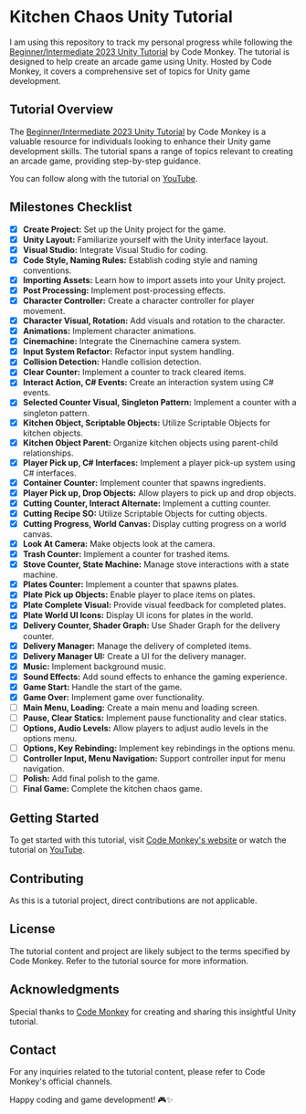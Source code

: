 # Kitchen Chaos Unity Tutorial

I am using this repository to track my personal progress while following the [Beginner/Intermediate 2023 Unity Tutorial](https://unitycodemonkey.com/kitchenchaoscourse.php) by Code Monkey. The tutorial is designed to help create an arcade game using Unity. Hosted by Code Monkey, it covers a comprehensive set of topics for Unity game development.

## Tutorial Overview

The [Beginner/Intermediate 2023 Unity Tutorial](https://unitycodemonkey.com/kitchenchaoscourse.php) by Code Monkey is a valuable resource for individuals looking to enhance their Unity game development skills. The tutorial spans a range of topics relevant to creating an arcade game, providing step-by-step guidance.

You can follow along with the tutorial on [YouTube](https://www.youtube.com/watch?v=AmGSEH7QcDg).

## Milestones Checklist

- [x] **Create Project:** Set up the Unity project for the game.
- [x] **Unity Layout:** Familiarize yourself with the Unity interface layout.
- [x] **Visual Studio:** Integrate Visual Studio for coding.
- [x] **Code Style, Naming Rules:** Establish coding style and naming conventions.
- [x] **Importing Assets:** Learn how to import assets into your Unity project.
- [x] **Post Processing:** Implement post-processing effects.
- [x] **Character Controller:** Create a character controller for player movement.
- [x] **Character Visual, Rotation:** Add visuals and rotation to the character.
- [x] **Animations:** Implement character animations.
- [x] **Cinemachine:** Integrate the Cinemachine camera system.
- [x] **Input System Refactor:** Refactor input system handling.
- [x] **Collision Detection:** Handle collision detection.
- [x] **Clear Counter:** Implement a counter to track cleared items.
- [x] **Interact Action, C# Events:** Create an interaction system using C# events.
- [x] **Selected Counter Visual, Singleton Pattern:** Implement a counter with a singleton pattern.
- [x] **Kitchen Object, Scriptable Objects:** Utilize Scriptable Objects for kitchen objects.
- [x] **Kitchen Object Parent:** Organize kitchen objects using parent-child relationships.
- [x] **Player Pick up, C# Interfaces:** Implement a player pick-up system using C# interfaces.
- [x] **Container Counter:** Implement counter that spawns ingredients.
- [x] **Player Pick up, Drop Objects:** Allow players to pick up and drop objects.
- [x] **Cutting Counter, Interact Alternate:** Implement a cutting counter.
- [x] **Cutting Recipe SO:** Utilize Scriptable Objects for cutting objects.
- [x] **Cutting Progress, World Canvas:** Display cutting progress on a world canvas.
- [x] **Look At Camera:** Make objects look at the camera.
- [x] **Trash Counter:** Implement a counter for trashed items.
- [x] **Stove Counter, State Machine:** Manage stove interactions with a state machine.
- [x] **Plates Counter:** Implement a counter that spawns plates.
- [x] **Plate Pick up Objects:** Enable player to place items on plates.
- [x] **Plate Complete Visual:** Provide visual feedback for completed plates.
- [x] **Plate World UI Icons:** Display UI icons for plates in the world.
- [x] **Delivery Counter, Shader Graph:** Use Shader Graph for the delivery counter.
- [x] **Delivery Manager:** Manage the delivery of completed items.
- [x] **Delivery Manager UI:** Create a UI for the delivery manager.
- [x] **Music:** Implement background music.
- [x] **Sound Effects:** Add sound effects to enhance the gaming experience.
- [x] **Game Start:** Handle the start of the game.
- [x] **Game Over:** Implement game over functionality.
- [ ] **Main Menu, Loading:** Create a main menu and loading screen.
- [ ] **Pause, Clear Statics:** Implement pause functionality and clear statics.
- [ ] **Options, Audio Levels:** Allow players to adjust audio levels in the options menu.
- [ ] **Options, Key Rebinding:** Implement key rebindings in the options menu.
- [ ] **Controller Input, Menu Navigation:** Support controller input for menu navigation.
- [ ] **Polish:** Add final polish to the game.
- [ ] **Final Game:** Complete the kitchen chaos game.

## Getting Started

To get started with this tutorial, visit [Code Monkey's website](https://unitycodemonkey.com/kitchenchaoscourse.php) or watch the tutorial on [YouTube](https://www.youtube.com/watch?v=AmGSEH7QcDg).

## Contributing

As this is a tutorial project, direct contributions are not applicable.

## License

The tutorial content and project are likely subject to the terms specified by Code Monkey. Refer to the tutorial source for more information.

## Acknowledgments

Special thanks to [Code Monkey](https://unitycodemonkey.com/) for creating and sharing this insightful Unity tutorial.

## Contact

For any inquiries related to the tutorial content, please refer to Code Monkey's official channels.

Happy coding and game development! 🎮✨
